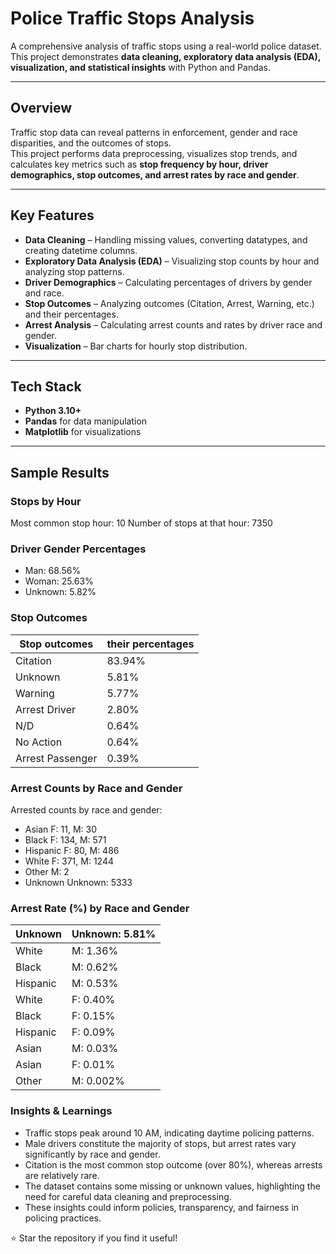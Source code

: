 # Police Traffic Stops Analysis

A comprehensive analysis of traffic stops using a real-world police dataset.  
This project demonstrates **data cleaning, exploratory data analysis (EDA), visualization, and statistical insights** with Python and Pandas.

---

## Overview

Traffic stop data can reveal patterns in enforcement, gender and race disparities, and the outcomes of stops.  
This project performs data preprocessing, visualizes stop trends, and calculates key metrics such as **stop frequency by hour, driver demographics, stop outcomes, and arrest rates by race and gender**.

---

## Key Features

- **Data Cleaning** – Handling missing values, converting datatypes, and creating datetime columns.  
- **Exploratory Data Analysis (EDA)** – Visualizing stop counts by hour and analyzing stop patterns.  
- **Driver Demographics** – Calculating percentages of drivers by gender and race.  
- **Stop Outcomes** – Analyzing outcomes (Citation, Arrest, Warning, etc.) and their percentages.  
- **Arrest Analysis** – Calculating arrest counts and rates by driver race and gender.  
- **Visualization** – Bar charts for hourly stop distribution.

---

## Tech Stack

- **Python 3.10+**
- **Pandas** for data manipulation
- **Matplotlib** for visualizations

---

## Sample Results
### Stops by Hour 
Most common stop hour: 10
Number of stops at that hour: 7350

### Driver Gender Percentages
- Man: 68.56%
- Woman: 25.63%
- Unknown: 5.82%

### Stop Outcomes
| Stop outcomes | their percentages |
|---------------|-------------------|
| Citation | 83.94% |
| Unknown | 5.81% |
| Warning | 5.77% |
| Arrest Driver | 2.80% |
| N/D | 0.64% |
| No Action | 0.64% |
| Arrest Passenger | 0.39% |

### Arrest Counts by Race and Gender
Arrested counts by race and gender:
- Asian        F: 11, M: 30
- Black        F: 134, M: 571
- Hispanic     F: 80, M: 486
- White        F: 371, M: 1244
- Other        M: 2
- Unknown      Unknown: 5333

### Arrest Rate (%) by Race and Gender
| Unknown | Unknown: 5.81% |
|---------|----------------|
| White | M: 1.36% |
| Black | M: 0.62% |
| Hispanic | M: 0.53% |
| White | F: 0.40% |
| Black | F: 0.15% |
| Hispanic | F: 0.09% |
| Asian | M: 0.03% |
| Asian | F: 0.01% |
|Other | M: 0.002% |

### Insights & Learnings
- Traffic stops peak around 10 AM, indicating daytime policing patterns.
- Male drivers constitute the majority of stops, but arrest rates vary significantly by race and gender.
- Citation is the most common stop outcome (over 80%), whereas arrests are relatively rare.
- The dataset contains some missing or unknown values, highlighting the need for careful data cleaning and preprocessing.
- These insights could inform policies, transparency, and fairness in policing practices.

⭐ Star the repository if you find it useful!
